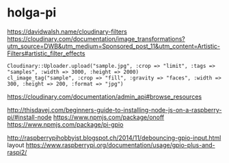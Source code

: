 # holga-pi

https://davidwalsh.name/cloudinary-filters
https://cloudinary.com/documentation/image_transformations?utm_source=DWB&utm_medium=Sponsored_post_11&utm_content=Artistic-Filters#artistic_filter_effects

```
Cloudinary::Uploader.upload("sample.jpg", :crop => "limit", :tags => "samples", :width => 3000, :height => 2000)
cl_image_tag("sample", :crop => "fill", :gravity => "faces", :width => 300, :height => 200, :format => "jpg")
```

https://cloudinary.com/documentation/admin_api#browse_resources


http://thisdavej.com/beginners-guide-to-installing-node-js-on-a-raspberry-pi/#install-node
https://www.npmjs.com/package/onoff
https://www.npmjs.com/package/pi-gpio

http://raspberrypihobbyist.blogspot.ch/2014/11/debouncing-gpio-input.html
layout https://www.raspberrypi.org/documentation/usage/gpio-plus-and-raspi2/
